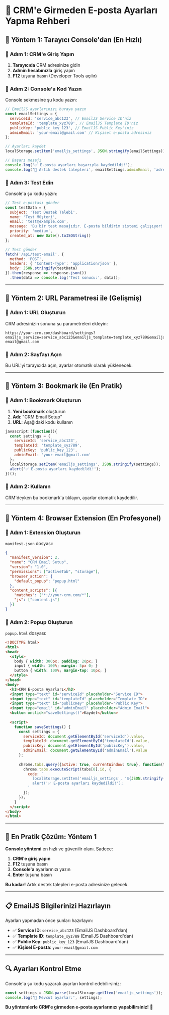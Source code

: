 # 🚀 CRM'e Girmeden E-posta Ayarları Yapma Rehberi

## 📧 **Yöntem 1: Tarayıcı Console'dan (En Hızlı)**

### 🎯 **Adım 1: CRM'e Giriş Yapın**
1. **Tarayıcıda** CRM adresinize gidin
2. **Admin hesabınızla** giriş yapın
3. **F12** tuşuna basın (Developer Tools açılır)

### 🎯 **Adım 2: Console'a Kod Yazın**
Console sekmesine şu kodu yazın:

```javascript
// EmailJS ayarlarınızı buraya yazın
const emailSettings = {
  serviceId: 'service_abc123', // EmailJS Service ID'niz
  templateId: 'template_xyz789', // EmailJS Template ID'niz  
  publicKey: 'public_key_123', // EmailJS Public Key'iniz
  adminEmail: 'your-email@gmail.com' // Kişisel e-posta adresiniz
};

// Ayarları kaydet
localStorage.setItem('emailjs_settings', JSON.stringify(emailSettings));

// Başarı mesajı
console.log('✅ E-posta ayarları başarıyla kaydedildi!');
console.log('📧 Artık destek talepleri', emailSettings.adminEmail, 'adresine gelecek');
```

### 🎯 **Adım 3: Test Edin**
Console'a şu kodu yazın:

```javascript
// Test e-postası gönder
const testData = {
  subject: 'Test Destek Talebi',
  name: 'Test Müşteri',
  email: 'test@example.com',
  message: 'Bu bir test mesajıdır. E-posta bildirim sistemi çalışıyor!',
  priority: 'medium',
  created_at: new Date().toISOString()
};

// Test gönder
fetch('/api/test-email', {
  method: 'POST',
  headers: { 'Content-Type': 'application/json' },
  body: JSON.stringify(testData)
}).then(response => response.json())
  .then(data => console.log('Test sonucu:', data));
```

---

## 📧 **Yöntem 2: URL Parametresi ile (Gelişmiş)**

### 🎯 **Adım 1: URL Oluşturun**
CRM adresinizin sonuna şu parametreleri ekleyin:

```
https://your-crm.com/dashboard/settings?emailjs_service=service_abc123&emailjs_template=template_xyz789&emailjs_key=public_key_123&admin_email=your-email@gmail.com
```

### 🎯 **Adım 2: Sayfayı Açın**
Bu URL'yi tarayıcıda açın, ayarlar otomatik olarak yüklenecek.

---

## 📧 **Yöntem 3: Bookmark ile (En Pratik)**

### 🎯 **Adım 1: Bookmark Oluşturun**
1. **Yeni bookmark** oluşturun
2. **Adı**: "CRM Email Setup"
3. **URL**: Aşağıdaki kodu kullanın

```javascript
javascript:(function(){
  const settings = {
    serviceId: 'service_abc123',
    templateId: 'template_xyz789', 
    publicKey: 'public_key_123',
    adminEmail: 'your-email@gmail.com'
  };
  localStorage.setItem('emailjs_settings', JSON.stringify(settings));
  alert('✅ E-posta ayarları kaydedildi!');
})();
```

### 🎯 **Adım 2: Kullanın**
CRM'deyken bu bookmark'a tıklayın, ayarlar otomatik kaydedilir.

---

## 📧 **Yöntem 4: Browser Extension (En Profesyonel)**

### 🎯 **Adım 1: Extension Oluşturun**
`manifest.json` dosyası:

```json
{
  "manifest_version": 2,
  "name": "CRM Email Setup",
  "version": "1.0",
  "permissions": ["activeTab", "storage"],
  "browser_action": {
    "default_popup": "popup.html"
  },
  "content_scripts": [{
    "matches": ["*://your-crm.com/*"],
    "js": ["content.js"]
  }]
}
```

### 🎯 **Adım 2: Popup Oluşturun**
`popup.html` dosyası:

```html
<!DOCTYPE html>
<html>
<head>
  <style>
    body { width: 300px; padding: 20px; }
    input { width: 100%; margin: 5px 0; }
    button { width: 100%; margin-top: 10px; }
  </style>
</head>
<body>
  <h3>CRM E-posta Ayarları</h3>
  <input type="text" id="serviceId" placeholder="Service ID">
  <input type="text" id="templateId" placeholder="Template ID">
  <input type="text" id="publicKey" placeholder="Public Key">
  <input type="email" id="adminEmail" placeholder="Admin Email">
  <button onclick="saveSettings()">Kaydet</button>
  
  <script>
    function saveSettings() {
      const settings = {
        serviceId: document.getElementById('serviceId').value,
        templateId: document.getElementById('templateId').value,
        publicKey: document.getElementById('publicKey').value,
        adminEmail: document.getElementById('adminEmail').value
      };
      
      chrome.tabs.query({active: true, currentWindow: true}, function(tabs) {
        chrome.tabs.executeScript(tabs[0].id, {
          code: `
            localStorage.setItem('emailjs_settings', '${JSON.stringify(settings)}');
            alert('✅ E-posta ayarları kaydedildi!');
          `
        });
      });
    }
  </script>
</body>
</html>
```

---

## 🎯 **En Pratik Çözüm: Yöntem 1**

**Console yöntemi** en hızlı ve güvenilir olanı. Sadece:

1. **CRM'e giriş yapın**
2. **F12** tuşuna basın
3. **Console'a** ayarlarınızı yazın
4. **Enter** tuşuna basın

**Bu kadar!** Artık destek talepleri e-posta adresinize gelecek.

---

## 📋 **EmailJS Bilgilerinizi Hazırlayın**

Ayarları yapmadan önce şunları hazırlayın:

- ✅ **Service ID**: `service_abc123` (EmailJS Dashboard'dan)
- ✅ **Template ID**: `template_xyz789` (EmailJS Dashboard'dan)  
- ✅ **Public Key**: `public_key_123` (EmailJS Dashboard'dan)
- ✅ **Kişisel E-posta**: `your-email@gmail.com`

---

## 🔍 **Ayarları Kontrol Etme**

Console'a şu kodu yazarak ayarları kontrol edebilirsiniz:

```javascript
const settings = JSON.parse(localStorage.getItem('emailjs_settings'));
console.log('📧 Mevcut ayarlar:', settings);
```

**Bu yöntemlerle CRM'e girmeden e-posta ayarlarınızı yapabilirsiniz!** 🎉
